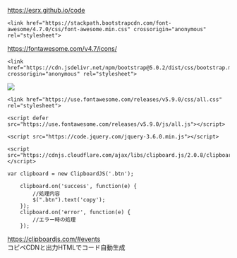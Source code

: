 https://esrx.github.io/code
```
<link href="https://stackpath.bootstrapcdn.com/font-awesome/4.7.0/css/font-awesome.min.css" crossorigin="anonymous" rel="stylesheet">
```
https://fontawesome.com/v4.7/icons/
```
<link href="https://cdn.jsdelivr.net/npm/bootstrap@5.0.2/dist/css/bootstrap.min.css" crossorigin="anonymous" rel="stylesheet">
```
<a href="https://icons.getbootstrap.com/"/><img src="https://getbootstrap.com/docs/5.0/assets/img/favicons/safari-pinned-tab.svg"></a>
```
<link href="https://use.fontawesome.com/releases/v5.9.0/css/all.css" rel="stylesheet">
```
```
<script defer src="https://use.fontawesome.com/releases/v5.9.0/js/all.js"></script>
```

```
<script src="https://code.jquery.com/jquery-3.6.0.min.js"></script>
```

```
<script src="https://cdnjs.cloudflare.com/ajax/libs/clipboard.js/2.0.8/clipboard.min.js"></script>
```
```
var clipboard = new ClipboardJS('.btn');

    clipboard.on('success', function(e) {
        //処理内容
        $(".btn").text('copy');
    });
    clipboard.on('error', function(e) {
        //エラー時の処理
    });
```
https://clipboardjs.com/#events  
コピペCDNと出力HTMLでコード自動生成
